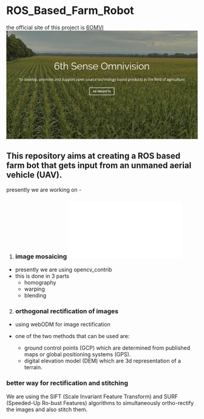 # ROS_Based_Farm_Robot

the official site of this project is [6OMVI](9omvi.org)
![omvi](6omvi.jpg)

## This repository aims at creating a ROS based farm bot that gets input from an unmaned aerial vehicle (UAV).

presently we are working on - 

1) ### image mosaicing ![readme](Image_mosaicing/README.md)
- presently we are using opencv_contrib
- this is done in 3 parts
	- homography
	- warping
	- blending

2) ### orthogonal rectification of images
- using webODM for image rectification

- one of the two methods that can be used are:
	- ground control points (GCP) which are determined from published maps or global positioning systems (GPS).
	- digital elevation model (DEM) which are 3d representation of a terrain.

### better way for rectification and stitching
We are using the SIFT (Scale Invariant Feature Transform) and SURF (Speeded-Up Ro-bust Features) algorithms to simultaneously ortho-rectify the images and also stitch them.
